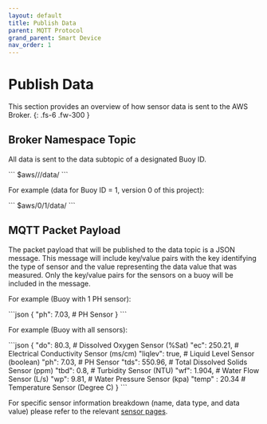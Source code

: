 ```yaml
---
layout: default
title: Publish Data
parent: MQTT Protocol
grand_parent: Smart Device
nav_order: 1
---
```


# Publish Data

This section provides an overview of how sensor data is sent to the AWS Broker.
{: .fs-6 .fw-300 }

## Broker Namespace Topic

All data is sent to the data subtopic of a designated Buoy ID.

<div class="code-example" markdown="1">
```
$aws/<version#>/<buoy_id>/data/
```
</div>

For example (data for Buoy ID = 1, version 0 of this project):

<div class="code-example" markdown="1">
```
$aws/0/1/data/
```
</div>

## MQTT Packet Payload

The packet payload that will be published to the data topic is a JSON message.
This message will include key/value pairs with the key identifying the type of sensor and the value representing the data value that was measured.
Only the key/value pairs for the sensors on a buoy will be included in the message.

For example (Buoy with 1 PH sensor):

<div class="code-example" markdown="1">
```json
{
  "ph": 7.03,      # PH Sensor
}
```
</div>

For example (Buoy with all sensors):

<div class="code-example" markdown="1">
```json
{
  "do": 80.3,      # Dissolved Oxygen Sensor (%Sat)
  "ec": 250.21,    # Electrical Conductivity Sensor (ms/cm)
  "liqlev": true,  # Liquid Level Sensor (boolean)
  "ph": 7.03,      # PH Sensor
  "tds": 550.96,   # Total Dissolved Solids Sensor (ppm)
  "tbd": 0.8,      # Turbidity Sensor (NTU)
  "wf": 1.904,     # Water Flow Sensor (L/s)
  "wp": 9.81,      # Water Pressure Sensor (kpa)
  "temp" : 20.34   # Temperature Sensor (Degree C)
}
```
</div>

For specific sensor information breakdown (name, data type, and data value) please refer to the relevant [sensor pages](https://bcit-reseach-long-term-issp.github.io/docs/smart-device/sensors/sensors.md).